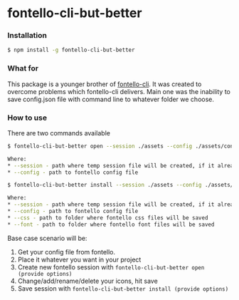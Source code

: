 # fontello-cli-but-better

### Installation
```sh
$ npm install -g fontello-cli-but-better
```

### What for
This package is a younger brother of [fontello-cli](https://github.com/paulyoung/fontello-cli).
It was created to overcome problems which fontello-cli delivers. Main one was the inability to save config.json file with command line to whatever folder we choose.

### How to use
There are two commands available
```sh
$ fontello-cli-but-better open --session ./assets --config ./assets/config.json

Where:
* --session - path where temp session file will be created, if it already exists, will be used to retrieve last session
* --config - path to fontello config file 
```

```sh
$ fontello-cli-but-better install --session ./assets --config ./assets/config.json --css ./assets/css --font ./assets/font

Where:
* --session - path where temp session file will be created, if it already exists, will be used to retrieve last session
* --config - path to fontello config file 
* --css - path to folder where fontello css files will be saved 
* --font - path to folder where fontello font files will be saved 
```

Base case scenario will be:
1. Get your config file from fontello.
2. Place it whatever you want in your project
3. Create new fontello session with `fontello-cli-but-better open (provide options)`
4. Change/add/rename/delete your icons, hit save
5. Save session with `fontello-cli-but-better install (provide options)`